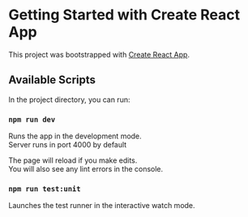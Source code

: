 # Getting Started with Create React App

This project was bootstrapped with [Create React App](https://github.com/facebook/create-react-app).

## Available Scripts

In the project directory, you can run:

### `npm run dev`

Runs the app in the development mode.\
Server runs in port 4000 by default

The page will reload if you make edits.\
You will also see any lint errors in the console.

### `npm run test:unit`

Launches the test runner in the interactive watch mode.
